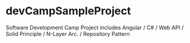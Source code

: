 # devCampSampleProject
Software Development Camp Project includes Angular / C# / Web API / Solid Principle / N-Layer Arc. / Repository Pattern  
